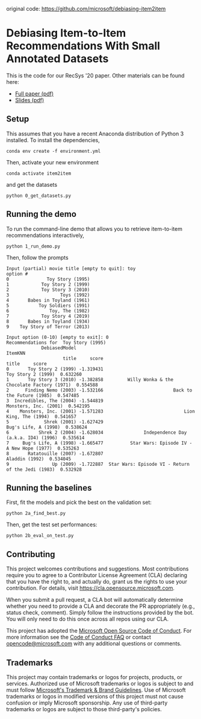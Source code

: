 original code: https://github.com/microsoft/debiasing-item2item

# Debiasing Item-to-Item Recommendations With Small Annotated Datasets
This is the code for our RecSys '20 paper. Other materials can be found here:

 - [Full paper (pdf)](https://www.microsoft.com/en-us/research/uploads/prod/2020/10/debiasing_item2item.pdf)
 - [Slides (pdf)](https://www.microsoft.com/en-us/research/uploads/prod/2020/10/item2item_presentation.pdf)

## Setup
This assumes that you have a recent Anaconda distribution of Python 3 installed. To install the dependencies, 

    conda env create -f environment.yml
Then, activate your new environment

    conda activate item2item
and get the datasets

    python 0_get_datasets.py

## Running the demo
To run the command-line demo that allows you to retrieve item-to-item recommendations interactively,

    python 1_run_demo.py

Then, follow the prompts

    Input (partial) movie title [empty to quit]: toy
    option #
    0              Toy Story (1995)
    1            Toy Story 2 (1999)
    2            Toy Story 3 (2010)
    3                   Toys (1992)
    4       Babes in Toyland (1961)
    5           Toy Soldiers (1991)
    6               Toy, The (1982)
    7            Toy Story 4 (2019)
    8       Babes in Toyland (1934)
    9    Toy Story of Terror (2013)

    Input option (0-10) [empty to exit]: 0
    Recommendations for  Toy Story (1995)
                 DebiasedModel                                                      ItemKNN
                         title     score                                              title     score
    0       Toy Story 2 (1999) -1.319431                                 Toy Story 2 (1999)  0.632260
    1       Toy Story 3 (2010) -1.382858         Willy Wonka & the Chocolate Factory (1971)  0.554588
    2      Finding Nemo (2003) -1.532166                          Back to the Future (1985)  0.547485
    3  Incredibles, The (2004) -1.544819                              Monsters, Inc. (2001)  0.542195
    4    Monsters, Inc. (2001) -1.571283                              Lion King, The (1994)  0.541657
    5             Shrek (2001) -1.627429                               Bug's Life, A (1998)  0.538624
    6           Shrek 2 (2004) -1.628034               Independence Day (a.k.a. ID4) (1996)  0.535614
    7     Bug's Life, A (1998) -1.665477          Star Wars: Episode IV - A New Hope (1977)  0.535263
    8       Ratatouille (2007) -1.672807                                     Aladdin (1992)  0.534045
    9                Up (2009) -1.722887  Star Wars: Episode VI - Return of the Jedi (1983)  0.532928

## Running the baselines
First, fit the models and pick the best on the validation set:

    python 2a_find_best.py

Then, get the test set performances:
    
    python 2b_eval_on_test.py

## Contributing

This project welcomes contributions and suggestions.  Most contributions require you to agree to a
Contributor License Agreement (CLA) declaring that you have the right to, and actually do, grant us
the rights to use your contribution. For details, visit https://cla.opensource.microsoft.com.

When you submit a pull request, a CLA bot will automatically determine whether you need to provide
a CLA and decorate the PR appropriately (e.g., status check, comment). Simply follow the instructions
provided by the bot. You will only need to do this once across all repos using our CLA.

This project has adopted the [Microsoft Open Source Code of Conduct](https://opensource.microsoft.com/codeofconduct/).
For more information see the [Code of Conduct FAQ](https://opensource.microsoft.com/codeofconduct/faq/) or
contact [opencode@microsoft.com](mailto:opencode@microsoft.com) with any additional questions or comments.

## Trademarks

This project may contain trademarks or logos for projects, products, or services. Authorized use of Microsoft 
trademarks or logos is subject to and must follow 
[Microsoft's Trademark & Brand Guidelines](https://www.microsoft.com/en-us/legal/intellectualproperty/trademarks/usage/general).
Use of Microsoft trademarks or logos in modified versions of this project must not cause confusion or imply Microsoft sponsorship.
Any use of third-party trademarks or logos are subject to those third-party's policies.
